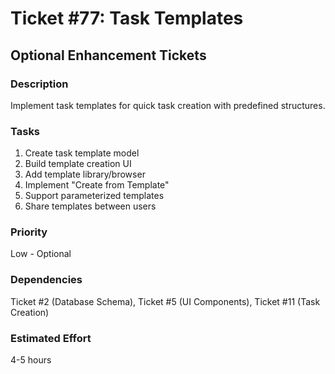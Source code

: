 # Ticket #77: Task Templates

## Optional Enhancement Tickets

### Description

Implement task templates for quick task creation with predefined structures.

### Tasks

1. Create task template model
2. Build template creation UI
3. Add template library/browser
4. Implement "Create from Template"
5. Support parameterized templates
6. Share templates between users

### Priority

Low - Optional

### Dependencies

Ticket #2 (Database Schema), Ticket #5 (UI Components), Ticket #11 (Task Creation)

### Estimated Effort

4-5 hours
